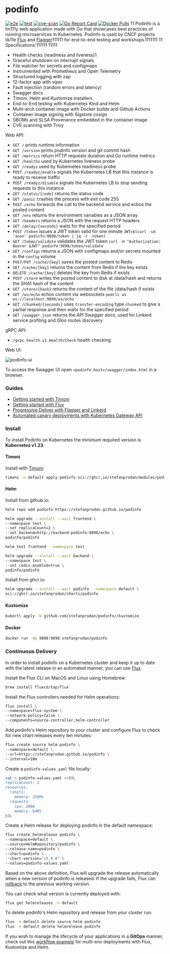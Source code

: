 # podinfo

[![e2e](https://github.com/stefanprodan/podinfo/workflows/e2e/badge.svg)](https://github.com/stefanprodan/podinfo/blob/master/.github/workflows/e2e.yml)
[![test](https://github.com/stefanprodan/podinfo/workflows/test/badge.svg)](https://github.com/stefanprodan/podinfo/blob/master/.github/workflows/test.yml)
[![cve-scan](https://github.com/stefanprodan/podinfo/workflows/cve-scan/badge.svg)](https://github.com/stefanprodan/podinfo/blob/master/.github/workflows/cve-scan.yml)
[![Go Report Card](https://goreportcard.com/badge/github.com/stefanprodan/podinfo)](https://goreportcard.com/report/github.com/stefanprodan/podinfo)
[![Docker Pulls](https://img.shields.io/docker/pulls/stefanprodan/podinfo)](https://hub.docker.com/r/stefanprodan/podinfo)
11
Podinfo is a tin111y web application made with Go that showcases best practices of running microservices in Kubernetes.
Podinfo is used by CNCF projects lik11e [Flux](https://github.com/fluxcd/flux2) and [Flagger](https://github.com/fluxcd/flagger)111111
for end-to-end testing and workshops.1111111
11
Specifications:111111
11111
* Health checks (readiness and liveness)1
* Graceful shutdown on interrupt signals
* File watcher for secrets and configmaps
* Instrumented with Prometheus and Open Telemetry
* Structured logging with zap 
* 12-factor app with viper
* Fault injection (random errors and latency)
* Swagger docs
* Timoni, Helm and Kustomize installers
* End-to-End testing with Kubernetes Kind and Helm
* Multi-arch container image with Docker buildx and Github Actions
* Container image signing with Sigstore cosign
* SBOMs and SLSA Provenance embedded in the container image
* CVE scanning with Trivy

Web API:

* `GET /` prints runtime information
* `GET /version` prints podinfo version and git commit hash 
* `GET /metrics` return HTTP requests duration and Go runtime metrics
* `GET /healthz` used by Kubernetes liveness probe
* `GET /readyz` used by Kubernetes readiness probe
* `POST /readyz/enable` signals the Kubernetes LB that this instance is ready to receive traffic
* `POST /readyz/disable` signals the Kubernetes LB to stop sending requests to this instance
* `GET /status/{code}` returns the status code
* `GET /panic` crashes the process with exit code 255
* `POST /echo` forwards the call to the backend service and echos the posted content 
* `GET /env` returns the environment variables as a JSON array
* `GET /headers` returns a JSON with the request HTTP headers
* `GET /delay/{seconds}` waits for the specified period
* `POST /token` issues a JWT token valid for one minute `JWT=$(curl -sd 'anon' podinfo:9898/token | jq -r .token)`
* `GET /token/validate` validates the JWT token `curl -H "Authorization: Bearer $JWT" podinfo:9898/token/validate`
* `GET /configs` returns a JSON with configmaps and/or secrets mounted in the `config` volume
* `POST/PUT /cache/{key}` saves the posted content to Redis
* `GET /cache/{key}` returns the content from Redis if the key exists
* `DELETE /cache/{key}` deletes the key from Redis if exists
* `POST /store` writes the posted content to disk at /data/hash and returns the SHA1 hash of the content
* `GET /store/{hash}` returns the content of the file /data/hash if exists
* `GET /ws/echo` echos content via websockets `podcli ws ws://localhost:9898/ws/echo`
* `GET /chunked/{seconds}` uses `transfer-encoding` type `chunked` to give a partial response and then waits for the specified period
* `GET /swagger.json` returns the API Swagger docs, used for Linkerd service profiling and Gloo routes discovery

gRPC API:

* `/grpc.health.v1.Health/Check` health checking

Web UI:

![podinfo-ui](https://raw.githubusercontent.com/stefanprodan/podinfo/gh-pages/screens/podinfo-ui-v3.png)

To access the Swagger UI open `<podinfo-host>/swagger/index.html` in a browser.

### Guides

* [Getting started with Timoni](https://timoni.sh/quickstart/)
* [Getting started with Flux](https://fluxcd.io/flux/get-started/)
* [Progressive Deliver with Flagger and Linkerd](https://docs.flagger.app/tutorials/linkerd-progressive-delivery)
* [Automated canary deployments with Kubernetes Gateway API](https://docs.flagger.app/tutorials/gatewayapi-progressive-delivery)

### Install

To install Podinfo on Kubernetes the minimum required version is **Kubernetes v1.23**.

#### Timoni

Install with [Timoni](https://timoni.sh):

```bash
timoni -n default apply podinfo oci://ghcr.io/stefanprodan/modules/podinfo
```

#### Helm

Install from github.io:

```bash
helm repo add podinfo https://stefanprodan.github.io/podinfo

helm upgrade --install --wait frontend \
--namespace test \
--set replicaCount=2 \
--set backend=http://backend-podinfo:9898/echo \
podinfo/podinfo

helm test frontend --namespace test

helm upgrade --install --wait backend \
--namespace test \
--set redis.enabled=true \
podinfo/podinfo
```

Install from ghcr.io:

```bash
helm upgrade --install --wait podinfo --namespace default \
oci://ghcr.io/stefanprodan/charts/podinfo
```

#### Kustomize

```bash
kubectl apply -k github.com/stefanprodan/podinfo//kustomize
```

#### Docker

```bash
docker run -dp 9898:9898 stefanprodan/podinfo
```

### Continuous Delivery

In order to install podinfo on a Kubernetes cluster and keep it up to date with the latest
release in an automated manner, you can use [Flux](https://fluxcd.io).

Install the Flux CLI on MacOS and Linux using Homebrew:

```sh
brew install fluxcd/tap/flux
```

Install the Flux controllers needed for Helm operations:

```sh
flux install \
--namespace=flux-system \
--network-policy=false \
--components=source-controller,helm-controller
```

Add podinfo's Helm repository to your cluster and
configure Flux to check for new chart releases every ten minutes:

```sh
flux create source helm podinfo \
--namespace=default \
--url=https://stefanprodan.github.io/podinfo \
--interval=10m
```

Create a `podinfo-values.yaml` file locally:

```sh
cat > podinfo-values.yaml <<EOL
replicaCount: 2
resources:
  limits:
    memory: 256Mi
  requests:
    cpu: 100m
    memory: 64Mi
EOL
```

Create a Helm release for deploying podinfo in the default namespace:

```sh
flux create helmrelease podinfo \
--namespace=default \
--source=HelmRepository/podinfo \
--release-name=podinfo \
--chart=podinfo \
--chart-version=">5.0.0" \
--values=podinfo-values.yaml
```

Based on the above definition, Flux will upgrade the release automatically
when a new version of podinfo is released. If the upgrade fails, Flux
can [rollback](https://toolkit.fluxcd.io/components/helm/helmreleases/#configuring-failure-remediation)
to the previous working version.

You can check what version is currently deployed with:

```sh
flux get helmreleases -n default
```

To delete podinfo's Helm repository and release from your cluster run:

```sh
flux -n default delete source helm podinfo
flux -n default delete helmrelease podinfo
```

If you wish to manage the lifecycle of your applications in a **GitOps** manner, check out
this [workflow example](https://github.com/fluxcd/flux2-kustomize-helm-example)
for multi-env deployments with Flux, Kustomize and Helm.
